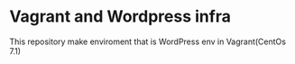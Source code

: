 # Vagrant and Wordpress infra

This repository make enviroment that is WordPress env in Vagrant(CentOs 7.1)

 

